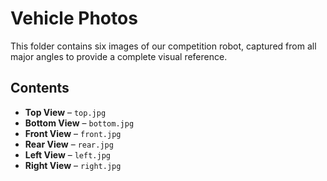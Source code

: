 # Vehicle Photos

This folder contains six images of our competition robot, captured from all major angles to provide a complete visual reference.

## Contents
- **Top View** – `top.jpg`  
- **Bottom View** – `bottom.jpg` 
- **Front View** – `front.jpg`
- **Rear View** – `rear.jpg`
- **Left View** – `left.jpg`  
- **Right View** – `right.jpg` 
